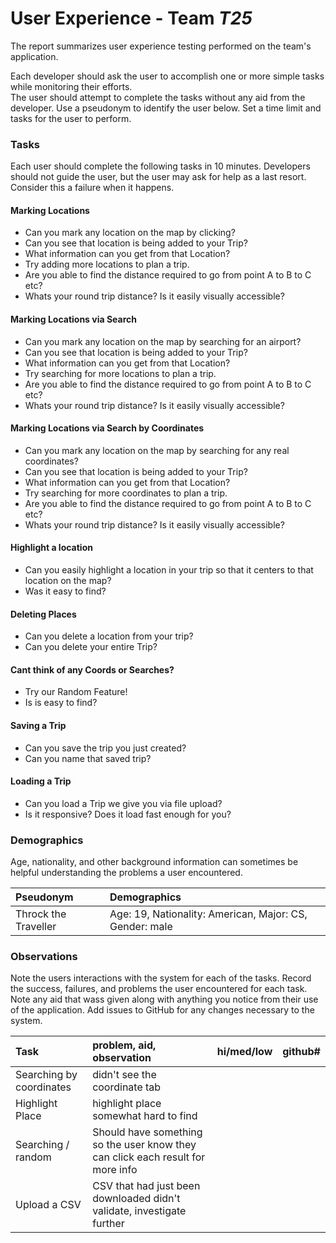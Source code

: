 # User Experience - Team *T25* 

The report summarizes user experience testing performed on the team's application.

Each developer should ask the user to accomplish one or more simple tasks while monitoring their efforts.  
The user should attempt to complete the tasks without any aid from the developer.
Use a pseudonym to identify the user below. 
Set a time limit and tasks for the user to perform.

 
### Tasks

Each user should complete the following tasks in 10 minutes.
Developers should not guide the user, but the user may ask for help as a last resort.  
Consider this a failure when it happens.  
#### Marking Locations 
* Can you mark any location on the map by clicking?
* Can you see that location is being added to your Trip?
* What information can you get from that Location?
* Try adding more locations to plan a trip.
* Are you able to find the distance required to go from point A to B to C etc?
* Whats your round trip distance? Is it easily visually accessible?

#### Marking Locations via Search
* Can you mark any location on the map by searching for an airport?
* Can you see that location is being added to your Trip?
* What information can you get from that Location?
* Try searching for more locations to plan a trip.
* Are you able to find the distance required to go from point A to B to C etc?
* Whats your round trip distance? Is it easily visually accessible?

#### Marking Locations via Search by Coordinates
* Can you mark any location on the map by searching for any real coordinates?
* Can you see that location is being added to your Trip?
* What information can you get from that Location?
* Try searching for more coordinates to plan a trip.
* Are you able to find the distance required to go from point A to B to C etc?
* Whats your round trip distance? Is it easily visually accessible?

#### Highlight a location
* Can you easily highlight a location in your trip so that it centers to that location on the map?
* Was it easy to find?

#### Deleting Places
* Can you delete a location from your trip?
* Can you delete your entire Trip?

#### Cant think of any Coords or Searches?
* Try our Random Feature!
* Is is easy to find?

#### Saving a Trip
* Can you save the trip you just created?
* Can you name that saved trip?

#### Loading a Trip
* Can you load a Trip we give you via file upload?
* Is it responsive? Does it load fast enough for you?

### Demographics

Age, nationality, and other background information can sometimes be helpful understanding the problems a user encountered.

| Pseudonym | Demographics |
| :--- | :--- |
| Throck the Traveller | Age: 19, Nationality: American, Major: CS, Gender: male |


### Observations

Note the users interactions with the system for each of the tasks.
Record the success, failures, and problems the user encountered for each task.
Note any aid that wass given along with anything you notice from their use of the application.
Add issues to GitHub for any changes necessary to the system.

| Task | problem, aid, observation | hi/med/low | github#  |
| :--- | :--- | :---: | :---: | 
| Searching by coordinates | didn't see the coordinate tab |  | | 
| Highlight Place | highlight place somewhat hard to find |  | | 
| Searching / random | Should have something so the user know they can click each result for more info |  | | 
| Upload a CSV | CSV that had just been downloaded didn't validate, investigate further |  | | 
